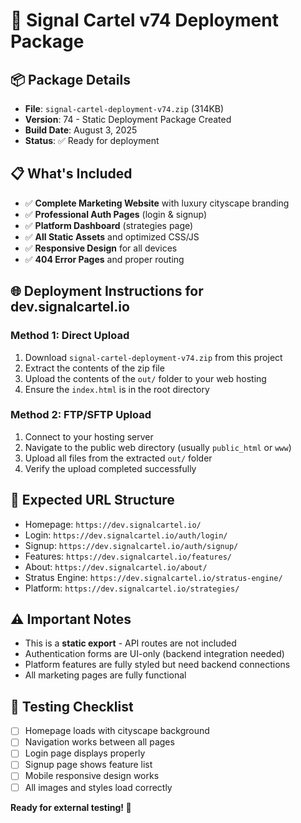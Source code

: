 # 🚀 Signal Cartel v74 Deployment Package

## 📦 **Package Details**
- **File**: `signal-cartel-deployment-v74.zip` (314KB)
- **Version**: 74 - Static Deployment Package Created
- **Build Date**: August 3, 2025
- **Status**: ✅ Ready for deployment

## 📋 **What's Included**
- ✅ **Complete Marketing Website** with luxury cityscape branding
- ✅ **Professional Auth Pages** (login & signup)
- ✅ **Platform Dashboard** (strategies page)
- ✅ **All Static Assets** and optimized CSS/JS
- ✅ **Responsive Design** for all devices
- ✅ **404 Error Pages** and proper routing

## 🌐 **Deployment Instructions for dev.signalcartel.io**

### Method 1: Direct Upload
1. Download `signal-cartel-deployment-v74.zip` from this project
2. Extract the contents of the zip file
3. Upload the contents of the `out/` folder to your web hosting
4. Ensure the `index.html` is in the root directory

### Method 2: FTP/SFTP Upload
1. Connect to your hosting server
2. Navigate to the public web directory (usually `public_html` or `www`)
3. Upload all files from the extracted `out/` folder
4. Verify the upload completed successfully

## 🔗 **Expected URL Structure**
- Homepage: `https://dev.signalcartel.io/`
- Login: `https://dev.signalcartel.io/auth/login/`
- Signup: `https://dev.signalcartel.io/auth/signup/`
- Features: `https://dev.signalcartel.io/features/`
- About: `https://dev.signalcartel.io/about/`
- Stratus Engine: `https://dev.signalcartel.io/stratus-engine/`
- Platform: `https://dev.signalcartel.io/strategies/`

## ⚠️ **Important Notes**
- This is a **static export** - API routes are not included
- Authentication forms are UI-only (backend integration needed)
- Platform features are fully styled but need backend connections
- All marketing pages are fully functional

## 🧪 **Testing Checklist**
- [ ] Homepage loads with cityscape background
- [ ] Navigation works between all pages
- [ ] Login page displays properly
- [ ] Signup page shows feature list
- [ ] Mobile responsive design works
- [ ] All images and styles load correctly

**Ready for external testing! 🎯**
